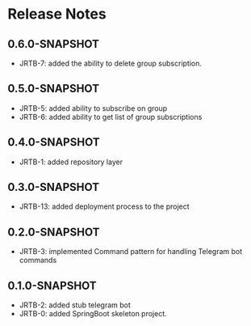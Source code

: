 # Release Notes

## 0.6.0-SNAPSHOT
* JRTB-7: added the ability to delete group subscription.

## 0.5.0-SNAPSHOT
* JRTB-5: added ability to subscribe on group
* JRTB-6: added ability to get list of group subscriptions

## 0.4.0-SNAPSHOT
* JRTB-1: added repository layer

## 0.3.0-SNAPSHOT

* JRTB-13: added deployment process to the project

## 0.2.0-SNAPSHOT

* JRTB-3: implemented Command pattern for handling Telegram bot commands

## 0.1.0-SNAPSHOT

* JRTB-2: added stub telegram bot 
* JRTB-0: added SpringBoot skeleton project.
